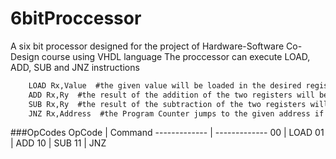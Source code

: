 # 6bitProccessor
A six bit processor designed for the project of Hardware-Software Co-Design course using VHDL language
The proccessor can execute LOAD, ADD, SUB and JNZ instructions
```html
    LOAD Rx,Value  #the given value will be loaded in the desired register
    ADD Rx,Ry  #the result of the addition of the two registers will be saved in the first register
    SUB Rx,Ry  #the result of the subtraction of the two registers will be saved in the first register
    JNZ Rx,Address  #the Program Counter jumps to the given address if the given register contains anything but 0
```
###OpCodes
OpCode  | Command
------------- | -------------
00  | LOAD
01  | ADD 
10  | SUB
11  | JNZ 
